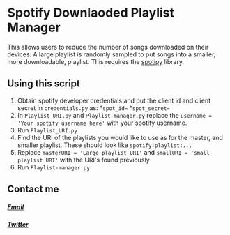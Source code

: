 # Spotify Downlaoded Playlist Manager

This allows users to reduce the number of songs downloaded on their devices. A large playlist is randomly sampled to put songs into a smaller, more downloadable, playlist. This requires the [spotipy](https://spotipy.readthedocs.io/en/2.12.0/#installation) library. 


## Using this script
1. Obtain spotify developer credentials and put the client id and client secret in `credentials.py` as:
 *`spot_id=`
 *`spot_secret=`
2. In `Playlist_URI.py` and `Playlist-manager.py` replace the `username = 'Your spotify username here'` with your spotify username.
3. Run `Playlist_URI.py`
4. Find the URI of the playlists you would like to use as for the master, and smaller playlist. These should look like `spotify:playlist:...`
5. Replace `masterURI = 'Large playlist URI'` and `smallURI = 'small playlist URI'` with the URI's found previously
6. Run `Playlist-manager.py`

## Contact me
##### [Email](mailto:drew.13@mchsi.com)
##### [Twitter](https://twitter.com/13_Schmit)
